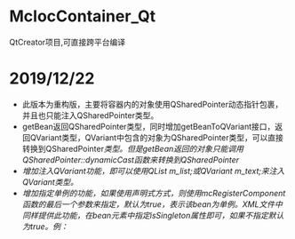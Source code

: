 # McIocContainer_Qt
QtCreator项目,可直接跨平台编译

# 2019/12/22
- 此版本为重构版，主要将容器内的对象使用QSharedPointer动态指针包裹，并且也只能注入QSharedPointer类型。
- getBean返回QSharedPointer<QObject>类型，同时增加getBeanToQVariant接口，返回QVariant类型，QVariant中包含的对象为QSharedPointer<Class>类型，可以直接转换到QSharedPointer<I>类型。但是getBean返回的对象只能调用QSharedPointer::dynamicCast函数来转换到QSharedPointer<I>
- 增加注入QVariant功能，即可以使用QList<QVariant> m_list;或QVariant m_text;来注入QVariant类型。
- 增加指定单例的功能，如果使用声明式方式，则使用mcRegisterComponent函数的最后一个参数来指定，默认为true，表示该bean为单例。XML文件中同样提供此功能，在bean元素中指定isSingleton属性即可，如果不指定默认为true。例：<bean name="hello" class="HelloWorld" isSingleton="false">
